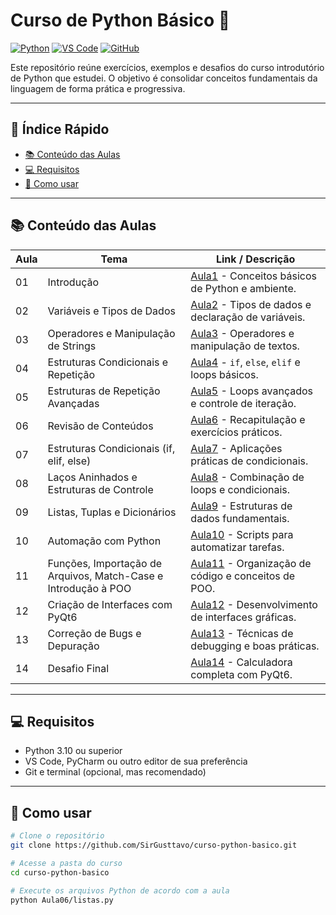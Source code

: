 # Curso de Python Básico 🐍

[![Python](https://img.shields.io/badge/Python-3.10+-blue)](https://www.python.org/) 
[![VS Code](https://img.shields.io/badge/Editor-VSCode-blueviolet)](https://code.visualstudio.com/)
[![GitHub](https://img.shields.io/badge/GitHub-Repositório-black)](https://github.com/SirGusttavo/curso-python-basico)

Este repositório reúne exercícios, exemplos e desafios do curso introdutório de Python que estudei. O objetivo é consolidar conceitos fundamentais da linguagem de forma prática e progressiva.

---

## 📖 Índice Rápido

- [📚 Conteúdo das Aulas](#-conteúdo-das-aulas)  
- [💻 Requisitos](#-requisitos)  
- [📂 Como usar](#-como-usar)  

---

## 📚 Conteúdo das Aulas

| Aula | Tema                                         | Link / Descrição |
|------|---------------------------------------------|-----------------|
| 01   | Introdução                                  | [Aula1](./Aula%201/) - Conceitos básicos de Python e ambiente. |
| 02   | Variáveis e Tipos de Dados                  | [Aula2](./Aula%202/) - Tipos de dados e declaração de variáveis. |
| 03   | Operadores e Manipulação de Strings         | [Aula3](./Aula%203/) - Operadores e manipulação de textos. |
| 04   | Estruturas Condicionais e Repetição         | [Aula4](./Aula%204/) - `if`, `else`, `elif` e loops básicos. |
| 05   | Estruturas de Repetição Avançadas           | [Aula5](./Aula%205/) - Loops avançados e controle de iteração. |
| 06   | Revisão de Conteúdos                        | [Aula6](./Aula%206/) - Recapitulação e exercícios práticos. |
| 07   | Estruturas Condicionais (if, elif, else)    | [Aula7](./Aula%207/) - Aplicações práticas de condicionais. |
| 08   | Laços Aninhados e Estruturas de Controle    | [Aula8](./Aula%208/) - Combinação de loops e condicionais. |
| 09   | Listas, Tuplas e Dicionários                | [Aula9](./Aula%209/) - Estruturas de dados fundamentais. |
| 10   | Automação com Python                        | [Aula10](./Aula%2010/) - Scripts para automatizar tarefas. |
| 11   | Funções, Importação de Arquivos, Match-Case e Introdução à POO | [Aula11](./Aula%2011/) - Organização de código e conceitos de POO. |
| 12   | Criação de Interfaces com PyQt6             | [Aula12](./Aula%2012/) - Desenvolvimento de interfaces gráficas. |
| 13   | Correção de Bugs e Depuração                | [Aula13](./Aula%2013/) - Técnicas de debugging e boas práticas. |
| 14   | Desafio Final                               | [Aula14](./Aula%2014/) - Calculadora completa com PyQt6. |

---

## 💻 Requisitos

- Python 3.10 ou superior  
- VS Code, PyCharm ou outro editor de sua preferência  
- Git e terminal (opcional, mas recomendado)  

---

## 📂 Como usar

```bash
# Clone o repositório
git clone https://github.com/SirGusttavo/curso-python-basico.git

# Acesse a pasta do curso
cd curso-python-basico

# Execute os arquivos Python de acordo com a aula
python Aula06/listas.py
